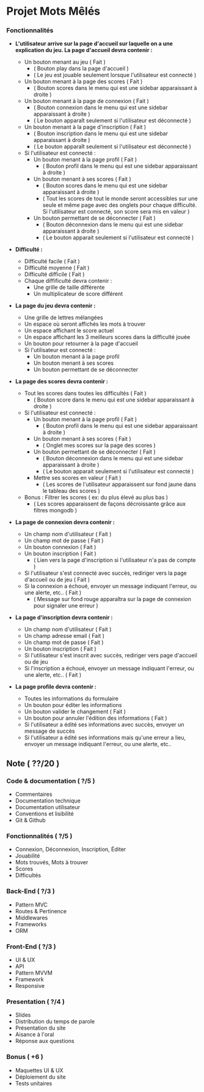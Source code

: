 # Projet Mots Mêlés

### Fonctionnalités
- __L'utilisateur arrive sur la page d'accueil sur laquelle on a une explication du jeu. La page d'accueil devra contenir :__
  - Un bouton menant au jeu ( Fait )
    - ( Bouton play dans la page d'accueil )
    - ( Le jeu est jouable seulement lorsque l'utilisateur est connecté )
  - Un bouton menant à la page des scores ( Fait )
    - ( Bouton scores dans le menu qui est une sidebar apparaissant à droite )
  - Un bouton menant à la page de connexion ( Fait )
    - ( Bouton connexion dans le menu qui est une sidebar apparaissant à droite )
    - ( Le bouton apparaît seulement si l'utilisateur est déconnecté )
  - Un bouton menant à la page d'inscription ( Fait )
    - ( Bouton inscription dans le menu qui est une sidebar apparaissant à droite )
    - ( Le bouton apparaît seulement si l'utilisateur est déconnecté )
  - Si l'utilisateur est connecté :
    - Un bouton menant à la page profil ( Fait )
      - ( Bouton profil dans le menu qui est une sidebar apparaissant à droite )
    - Un bouton menant à ses scores ( Fait )
      - ( Bouton scores dans le menu qui est une sidebar apparaissant à droite )
      - ( Tout les scores de tout le monde seront accessibles sur une seule et même page avec des onglets pour chaque difficulté. Si l'utilisateur est connecté, son score sera mis en valeur )
    - Un bouton permettant de se déconnecter ( Fait )
      - ( Bouton déconnexion dans le menu qui est une sidebar apparaissant à droite )
      - ( Le bouton apparait seulement si l'utilisateur est connecté )


- __Difficulté :__
  - Difficulté facile ( Fait )
  - Difficulté moyenne ( Fait )
  - Difficulté difficile ( Fait )
  - Chaque diffificulté devra contenir :
    - Une grille de taille différente
    - Un multiplicateur de score différent


- __La page du jeu devra contenir :__
  - Une grille de lettres mélangées
  - Un espace où seront affichés les mots à trouver
  - Un espace affichant le score actuel
  - Un espace affichant les 3 meilleurs scores dans la difficulté jouée
  - Un bouton pour retourner à la page d'accueil
  - Si l'utilisateur est connecté :
    - Un bouton menant à la page profil
    - Un bouton menant à ses scores
    - Un bouton permettant de se déconnecter


- __La page des scores devra contenir :__
  - Tout les scores dans toutes les difficultés ( Fait )
    - ( Bouton score dans le menu qui est une sidebar apparaissant à droite )
  - Si l'utilisateur est connecté :
    - Un bouton menant à la page profil ( Fait )
      - ( Bouton profil dans le menu qui est une sidebar apparaissant à droite )
    - Un bouton menant à ses scores ( Fait )
      - ( Onglet mes scores sur la page des scores )
    - Un bouton permettant de se déconnecter ( Fait )
      - ( Bouton déconnexion dans le menu qui est une sidebar apparaissant à droite )
      - ( Le bouton apparait seulement si l'utilisateur est connecté )
    - Mettre ses scores en valeur ( Fait )
      - ( Les scores de l'utilisateur apparaissent sur fond jaune dans le tableau des scores )
  - Bonus : Filtrer les scores ( ex: du plus élevé au plus bas )
    - ( Les scores apparaissent de façons décroissante grâce aux filtres mongodb )


- __La page de connexion devra contenir :__
  - Un champ nom d'utilisateur ( Fait )
  - Un champ mot de passe ( Fait )
  - Un bouton connexion ( Fait )
  - Un bouton inscription ( Fait )
    - ( Lien vers la page d'inscription si l'utilisateur n'a pas de compte )
  - Si l'utilisateur s'est connecté avec succès, rediriger vers la page d'accueil ou de jeu ( Fait )
  - Si la connexion a échoué, envoyer un message indiquant l'erreur, ou une alerte, etc.. ( Fait )
    - ( Message sur fond rouge apparaîtra sur la page de connexion pour signaler une erreur )


- __La page d'inscription devra contenir :__
  - Un champ nom d'utilisateur ( Fait )
  - Un champ adresse email ( Fait )
  - Un champ mot de passe ( Fait )
  - Un bouton inscription ( Fait )
  - Si l'utilisateur s'est inscrit avec succès, rediriger vers page d'accueil ou de jeu
  - Si l'inscription a échoué, envoyer un message indiquant l'erreur, ou une alerte, etc.. ( Fait )


- __La page profile devra contenir :__
  - Toutes les informations du formulaire
  - Un bouton pour éditer les informations
  - Un bouton valider le changement ( Fait )
  - Un bouton pour annuler l'édition des informations ( Fait )
  - Si l'utilisateur a édité ses informations avec succès, envoyer un message de succès
  - Si l'utilisateur a édité ses informations mais qu'une erreur a lieu, envoyer un message indiquant l'erreur, ou une alerte, etc..


## Note ( ??/20 )
### Code & documentation ( ?/5 )
- Commentaires
- Documentation technique
- Documentation utilisateur
- Conventions et lisibilité
- Git & Github
### Fonctionnalités ( ?/5 )
- Connexion, Déconnexion, Inscription, Éditer
- Jouabilité
- Mots trouvés, Mots à trouver
- Scores
- Difficultés
### Back-End ( ?/3 )
- Pattern MVC
- Routes & Pertinence
- Middlewares
- Frameworks
- ORM
### Front-End ( ?/3 )
- UI & UX
- API
- Pattern MVVM
- Framework
- Responsive
### Presentation ( ?/4 )
- Slides
- Distribution du temps de parole
- Présentation du site
- Aisance à l'oral
- Réponse aux questions
### Bonus ( +6 )
- Maquettes UI & UX
- Déploiement du site
- Tests unitaires
